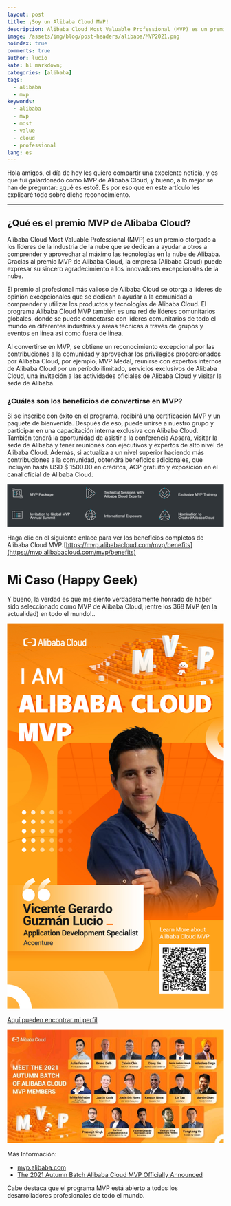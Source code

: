 ```yaml
---
layout: post
title: ¡Soy un Alibaba Cloud MVP!
description: Alibaba Cloud Most Valuable Professional (MVP) es un premio para líderes de opinión. que se dedican a ayudar a otros a comprender y utilizar completamente las tecnologías de Alibaba Cloud.
image: /assets/img/blog/post-headers/alibaba/MVP2021.png
noindex: true
comments: true
author: lucio
kate: hl markdown;
categories: [alibaba]
tags:
  - alibaba
  - mvp
keywords:
  - alibaba
  - mvp
  - most
  - value
  - cloud
  - professional
lang: es
---
```


Hola amigos, el día de hoy les quiero compartir una excelente noticia, y es que fui galardonado como MVP de Alibaba Cloud, y bueno, a lo mejor se han de preguntar: ¿qué es esto?. Es por eso que en este artículo les explicaré todo sobre dicho reconocimiento.
 
 --------------------------------------------------------------------------------------

 ## ¿Qué es el premio MVP de Alibaba Cloud?

Alibaba Cloud Most Valuable Professional (MVP) es un premio otorgado a los líderes de la industria de la nube que se dedican a ayudar a otros a comprender y aprovechar al máximo las tecnologías en la nube de Alibaba. Gracias al premio MVP de Alibaba Cloud, la empresa (Alibaba Cloud) puede expresar su sincero agradecimiento a los innovadores excepcionales de la nube.

El premio al profesional más valioso de Alibaba Cloud se otorga a líderes de opinión excepcionales que se dedican a ayudar a la comunidad a comprender y utilizar los productos y tecnologías de Alibaba Cloud. El programa Alibaba Cloud MVP también es una red de líderes comunitarios globales, donde se puede conectarse con líderes comunitarios de todo el mundo en diferentes industrias y áreas técnicas a través de grupos y eventos en línea así como fuera de línea.

Al convertirse en MVP, se obtiene un reconocimiento excepcional por las contribuciones a la comunidad y aprovechar los privilegios proporcionados por Alibaba Cloud, por ejemplo, MVP Medal, reunirse con expertos internos de Alibaba Cloud por un período ilimitado, servicios exclusivos de Alibaba Cloud, una invitación a las actividades oficiales de Alibaba Cloud y visitar la sede de Alibaba.

### ¿Cuáles son los beneficios de convertirse en MVP?

Si se inscribe con éxito en el programa, recibirá una certificación MVP y un paquete de bienvenida. Después de eso, puede unirse a nuestro grupo y participar en una capacitación interna exclusiva con Alibaba Cloud. También tendrá la oportunidad de asistir a la conferencia Apsara, visitar la sede de Alibaba y tener reuniones con ejecutivos y expertos de alto nivel de Alibaba Cloud. Además, si actualiza a un nivel superior haciendo más contribuciones a la comunidad, obtendrá beneficios adicionales, que incluyen hasta USD $ 1500.00 en créditos, ACP gratuito y exposición en el canal oficial de Alibaba Cloud.

![image](/assets/img/blog/tutorials/alibaba/mvp-alibaba/beneficiosMVP.png)

Haga clic en el siguiente enlace para ver los beneficios completos de Alibaba Cloud MVP:[https://mvp.alibabacloud.com/mvp/benefits](https://mvp.alibabacloud.com/mvp/benefits)

# Mi Caso (Happy Geek)

Y bueno, la verdad es que me siento verdaderamente honrado de haber sido seleccionado como MVP de Alibaba Cloud, ¡entre los 368 MVP (en la actualidad) en todo el mundo!..

![image](/assets/img/blog/tutorials/alibaba/mvp-alibaba/MVP-Alibaba-VGGL.jpg)

[Aquí pueden encontrar mi perfil](https://bit.ly/2Wg76rg)

![image](/assets/img/blog/tutorials/alibaba/mvp-alibaba/All-MVPS-Alibaba.jpg)

Más Información: 
- [mvp.alibaba.com](https://mvp.alibabacloud.com/)
- [The 2021 Autumn Batch Alibaba Cloud MVP Officially Announced](https://www.alibabacloud.com/blog/598120)


Cabe destaca que el programa MVP está abierto a todos los desarrolladores profesionales de todo el mundo.

